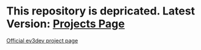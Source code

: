 <h1>This repository is depricated. Latest Version: <a href="https://github.com/droidsrobotics/projects">Projects Page</a></h1>
<a href="http://ev3dev.org/">Official ev3dev project page</a>
